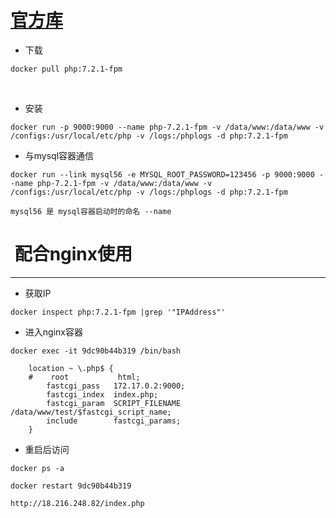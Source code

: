 # [官方库](https://hub.docker.com/r/library/php/)

- 下载
```
docker pull php:7.2.1-fpm
```
 
- 安装
```
docker run -p 9000:9000 --name php-7.2.1-fpm -v /data/www:/data/www -v /configs:/usr/local/etc/php -v /logs:/phplogs -d php:7.2.1-fpm
```


-  与mysql容器通信
```
docker run --link mysql56 -e MYSQL_ROOT_PASSWORD=123456 -p 9000:9000 --name php-7.2.1-fpm -v /data/www:/data/www -v /configs:/usr/local/etc/php -v /logs:/phplogs -d php:7.2.1-fpm

mysql56 是 mysql容器启动时的命名 --name
```
   

#  配合nginx使用

----

- 获取IP
```
docker inspect php:7.2.1-fpm |grep '"IPAddress"'
```

- 进入nginx容器
```
docker exec -it 9dc90b44b319 /bin/bash
```

```
    location ~ \.php$ {
    #    root           html;
        fastcgi_pass   172.17.0.2:9000;
        fastcgi_index  index.php;
        fastcgi_param  SCRIPT_FILENAME  /data/www/test/$fastcgi_script_name;
        include        fastcgi_params;
    }

```

- 重启后访问
```
docker ps -a

docker restart 9dc90b44b319

http://18.216.248.82/index.php

```
